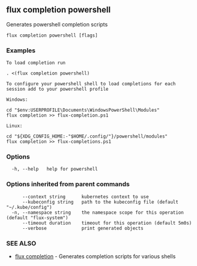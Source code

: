 ## flux completion powershell

Generates powershell completion scripts

```
flux completion powershell [flags]
```

### Examples

```
To load completion run

. <(flux completion powershell)

To configure your powershell shell to load completions for each session add to your powershell profile

Windows:

cd "$env:USERPROFILE\Documents\WindowsPowerShell\Modules"
flux completion >> flux-completion.ps1

Linux:

cd "${XDG_CONFIG_HOME:-"$HOME/.config/"}/powershell/modules"
flux completion >> flux-completions.ps1

```

### Options

```
  -h, --help   help for powershell
```

### Options inherited from parent commands

```
      --context string      kubernetes context to use
      --kubeconfig string   path to the kubeconfig file (default "~/.kube/config")
  -n, --namespace string    the namespace scope for this operation (default "flux-system")
      --timeout duration    timeout for this operation (default 5m0s)
      --verbose             print generated objects
```

### SEE ALSO

* [flux completion](flux_completion.md)	 - Generates completion scripts for various shells

